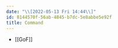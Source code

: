 ```yaml
---
date: "\\[2022-05-13 Fri 14:44\\]"
id: 8144570f-56ab-4845-b7dc-5e8abbe5e92f
title: Command
---
```


- [[GoF]]
